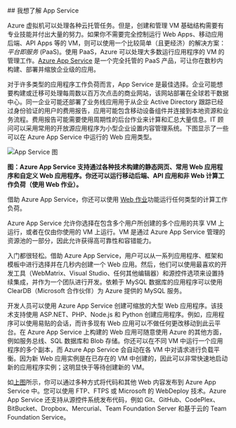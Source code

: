 <a name="tellmeas">
## 我想了解 App Service

Azure 虚拟机可以处理各种云托管任务。但是，创建和管理 VM 基础结构需要有专业技能并付出大量的努力。如果你不需要完全控制运行 Web Apps、移动应用后端、API Apps 等的 VM，则可以使用一个比较简单（且更经济）的解决方案：*平台即服务* (PaaS)。使用 PaaS，Azure 可以处理大多数运行应用程序的 VM 的管理工作。[Azure App Service](/documentation/articles/app-service-value-prop-what-is) 是一个完全托管的 PaaS 产品，可让你在数秒内构建、部署并缩放企业级的应用。

对于许多类型的应用程序工作负荷而言，App Service 是最佳选择。企业可能想要构建或迁移可处理每周数以百万次点击的商业网站，该网站部署在全球若干数据中心。同一企业可能还部署了业务线应用用于从企业 Active Directory 跟踪已经过身份验证的用户的费用报告，应用可能包含移动设备组件并连接到本地资源和业务流程。费用报告可能需要使用周期性的后台作业来计算和汇总大量信息。IT 顾问可以采用常用的开放源应用程序为小型企业设置内容管理系统。下图显示了一些可以在 Azure App Service 中运行的 Web 应用类型。

<a name="appservice_diagram"></a> ![App Service 图](media/app-service-choose-me-content/diagram.png)
 
**图：Azure App Service 支持通过各种技术构建的静态网页、常用 Web 应用程序和自定义 Web 应用程序。你还可以运行移动后端、API 应用和非 Web 计算工作负荷（使用 Web 作业）。**

借助 Azure App Service，你还可以使用 [Web 作业](/documentation/articles/websites-webjobs-resources)功能运行任何类型的计算工作负荷。

Azure App Service 允许你选择在包含多个用户所创建的多个应用的共享 VM 上运行，或者在仅由你使用的 VM 上运行。VM 是通过 Azure App Service 管理的资源池的一部分，因此允许获得高可靠性和容错能力。

入门都很轻松。借助 Azure App Service，用户可以从一系列应用程序、框架和模板中进行选择并在几秒内创建一个 Web 应用。然后，他们可以使用最喜欢的开发工具（WebMatrix、Visual Studio、任何其他编辑器）和源控件选项来设置持续集成，并作为一个团队进行开发。依赖于 MySQL 数据库的应用程序可以使用 ClearDB（Microsoft 合作伙伴）为 Azure 提供的 MySQL 服务。

开发人员可以使用 Azure App Service 创建可缩放的大型 Web 应用程序。该技术支持使用 ASP.NET、PHP、Node.js 和 Python 创建应用程序。例如，应用程序可以使用易贴的会话，而许多现有 Web 应用可以不做任何更改移动到此云平台。在 Azure App Service 上构建的 Web 应用可随意使用 Azure 的其他方面，例如服务总线、SQL 数据库和 Blob 存储。你还可以在不同 VM 中运行一个应用程序的多个副本，而 Azure App Service 会自动在各 VM 中对请求进行负载平衡。因为新 Web 应用实例是在已存在的 VM 中创建的，因此可以非常快速地启动新的应用程序实例；这明显快于等待创建新的 VM。

如[上图](#appservice_diagram)所示，你可以通过多种方式将代码和其他 Web 内容发布到 Azure App Service 中。您可以使用 FTP、FTPS 或 Microsoft 的 WebDeploy 技术。Azure App Service 还支持从源控件系统发布代码，例如 Git、GitHub、CodePlex、BitBucket、Dropbox、Mercurial、Team Foundation Server 和基于云的 Team Foundation Service。

<!---HONumber=71-->